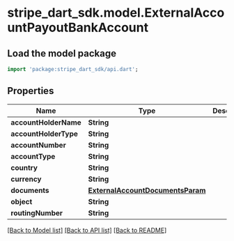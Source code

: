 # stripe_dart_sdk.model.ExternalAccountPayoutBankAccount

## Load the model package
```dart
import 'package:stripe_dart_sdk/api.dart';
```

## Properties
Name | Type | Description | Notes
------------ | ------------- | ------------- | -------------
**accountHolderName** | **String** |  | [optional] 
**accountHolderType** | **String** |  | [optional] 
**accountNumber** | **String** |  | 
**accountType** | **String** |  | [optional] 
**country** | **String** |  | 
**currency** | **String** |  | [optional] 
**documents** | [**ExternalAccountDocumentsParam**](ExternalAccountDocumentsParam.md) |  | [optional] 
**object** | **String** |  | [optional] 
**routingNumber** | **String** |  | [optional] 

[[Back to Model list]](../README.md#documentation-for-models) [[Back to API list]](../README.md#documentation-for-api-endpoints) [[Back to README]](../README.md)


